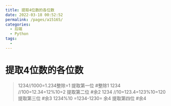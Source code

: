 ```yaml
---
title: 提取4位数的各位数
date: 2022-03-18 00:52:52
permalink: /pages/a15165/
categories:
  - 后端
  - Python
tags:
  - 
---
```

# 提取4位数的各位数

> 1234//1000=1.234整除=1  提取第一位             #整除1
> 1234 //100=12.34=12%10=2 提取第二位				#余2
> 1234 //10=123.4=123%10=120 提取第三位     #余3
> 1234%10 =1234-1230= 余4   提取第四位         #余4




